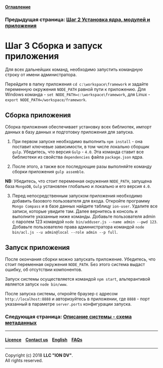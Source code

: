 #### [Оглавление](/docs/ru/index.md)

### Предыдущая страница: [Шаг 2 Установка ядра, модулей и приложения](/docs/ru/1_system_deployment/step2_project_with_modules.md)

# Шаг 3 Cборка и запуск приложения

Для всех дальнейших команд, необходимо запустить командную строку от имени администратора.

Перейдите в папку приложения `cd c:\workspace\framework` и задайте переменную окружения  `NODE_PATH` равной пути к приложению. 
Для Windows команда - `set NODE_PATH=c:\workspace\framework`, для Linux - `export NODE_PATH=/workspace/framework`.

## Сборка приложения

Сборка приложения обеспечивает установку всех библиотек, импорт данных в базу данных и подготовку приложения для запуска.

1. При первом запуске необходимо выполнить `npm install` - она поставит ключевые зависимости, в том числе локально сборщик `gulp`. Убедитесь, что версия `Gulp` - `4.0`. Эта команда ставит все библиотеки из свойства `dependencies` файла `package.json` ядра.

2. После этого, а также все последующие разы выполняйте команду сборки приложения `gulp assemble`. 

**NB:** Убедитесь, что стоит переменная окружения `NODE_PATH`, запущена база `MongoDB`, `Gulp` установлен глобально и локально и его версия `4.0`.

3. Перед непосредственным запуском приложения необходимо добавить базового пользователя для входа. Откройте программу `Mongo Compass` и в базе данных найдите таблицу `ion-user`. Удалите все записи, которые увидите там. Далее вернитесь в консоль и выполните указанные ниже команды. Добавьте пользователя admin с паролем 123 командой `node bin/adduser.js --name admin --pwd 123`.
Добавьте пользователю права администратора командой `node bin/acl.js --u admin@local --role admin --p full`.

## Запуск приложения

После окончания сборки можно запускать приложение. Убедитесь, что стоит переменная окружения `NODE_PATH`. Без этого система выдаст ошибку, об отсутствии компонентов.

Запуск системы осуществляется командой `npm start`, альтерантивой является запуск `node bin/www`.

После запуска системы, откройте браузер с адресом `http://localhost:8888` и авторизуйтесь в приложении, где `8888` - порт указанный в параметре `server.ports` конфигурации запуска. 

### Следующая страница: [Описание системы - схема метаданных](/docs/ru/2_system_description/metadata_structure/meta_scheme.md) 
--------------------------------------------------------------------------  


 #### [Licence](/LICENCE.md) &ensp;  [Contact us](https://iondv.ru/index.html) &ensp;  [English](/docs/en/1_system_deployment/step3_building_and_running.md)   &ensp; [FAQs](/faqs.md)          



--------------------------------------------------------------------------  

Copyright (c) 2018 **LLC "ION DV"**.  
All rights reserved.   


